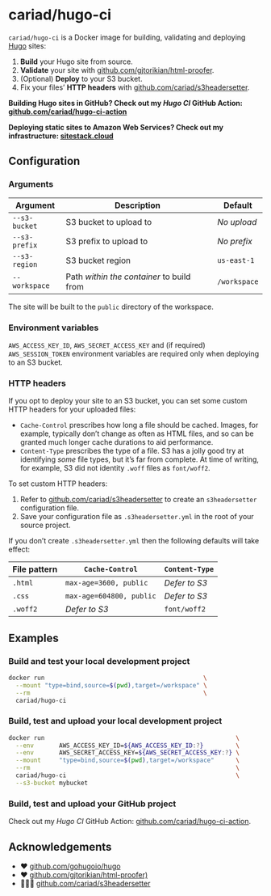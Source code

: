 # cariad/hugo-ci

`cariad/hugo-ci` is a Docker image for building, validating and deploying [Hugo](https://github.com/gohugoio/hugo) sites:

1. **Build** your Hugo site from source.
1. **Validate** your site with [github.com/gjtorikian/html-proofer](https://github.com/gjtorikian/html-proofer).
1. (Optional) **Deploy** to your S3 bucket.
1. Fix your files’ **HTTP headers** with [github.com/cariad/s3headersetter](https://github.com/cariad/s3headersetter).

**Building Hugo sites in GitHub? Check out my _Hugo CI_ GitHub Action: [github.com/cariad/hugo-ci-action](https://github.com/cariad/hugo-ci-action)**

**Deploying static sites to Amazon Web Services? Check out my infrastructure: [sitestack.cloud](https://sitestack.cloud)**

## Configuration

### Arguments

| Argument      | Description                               | Default      |
|---------------|-------------------------------------------|--------------|
| `--s3-bucket` | S3 bucket to upload to                    | _No upload_  |
| `--s3-prefix` | S3 prefix to upload to                    | _No prefix_  |
| `--s3-region` | S3 bucket region                          | `us-east-1`  |
| `--workspace` | Path _within the container_ to build from | `/workspace` |

The site will be built to the `public` directory of the workspace.

### Environment variables

`AWS_ACCESS_KEY_ID`, `AWS_SECRET_ACCESS_KEY` and (if required) `AWS_SESSION_TOKEN` environment variables are required only when deploying to an S3 bucket.

### HTTP headers

If you opt to deploy your site to an S3 bucket, you can set some custom HTTP headers for your uploaded files:

- `Cache-Control` prescribes how long a file should be cached. Images, for example, typically don’t change as often as HTML files, and so can be granted much longer cache durations to aid performance.
- `Content-Type` prescribes the type of a file. S3 has a jolly good try at identifying _some_ file types, but it’s far from complete. At time of writing, for example, S3 did not identity `.woff` files as `font/woff2`.

To set custom HTTP headers:

1. Refer to [github.com/cariad/s3headersetter](https://github.com/cariad/s3headersetter) to create an `s3headersetter` configuration file.
1. Save your configuration file as `.s3headersetter.yml` in the root of your source project.

If you don’t create `.s3headersetter.yml` then the following defaults will take effect:

| File pattern | `Cache-Control`          | `Content-Type` |
|--------------|--------------------------|----------------|
| `.html`      | `max-age=3600, public`   | _Defer to S3_  |
| `.css`       | `max-age=604800, public` | _Defer to S3_  |
| `.woff2`     | _Defer to S3_            | `font/woff2`   |

## Examples

### Build and test your local development project

```bash
docker run                                            \
  --mount "type=bind,source=$(pwd),target=/workspace" \
  --rm                                                \
  cariad/hugo-ci
```

### Build, test and upload your local development project

```bash
docker run                                                     \
  --env       AWS_ACCESS_KEY_ID=${AWS_ACCESS_KEY_ID:?}         \
  --env       AWS_SECRET_ACCESS_KEY=${AWS_SECRET_ACCESS_KEY:?} \
  --mount     "type=bind,source=$(pwd),target=/workspace"      \
  --rm                                                         \
  cariad/hugo-ci                                               \
  --s3-bucket mybucket
```

### Build, test and upload your GitHub project

Check out my _Hugo CI_ GitHub Action: [github.com/cariad/hugo-ci-action](https://github.com/cariad/hugo-ci-action).

## Acknowledgements

- ❤️ [github.com/gohugoio/hugo](https://github.com/gohugoio/hugo)
- ❤️ [github.com/gjtorikian/html-proofer)](https://github.com/gjtorikian/html-proofer)
- 👩🏼‍💻 [github.com/cariad/s3headersetter](https://github.com/cariad/s3headersetter)
